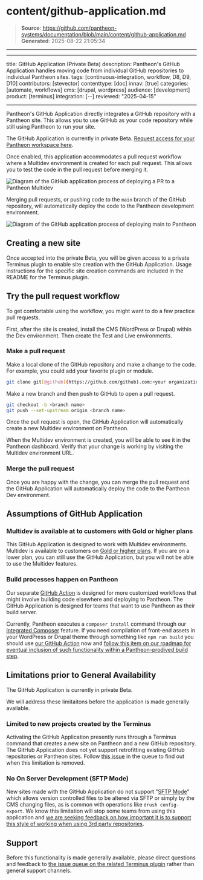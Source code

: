 # content/github-application.md

> **Source**: https://github.com/pantheon-systems/documentation/blob/main/content/github-application.md
> **Generated**: 2025-08-22 21:05:34

---

---
title: GitHub Application (Private Beta)
description: Pantheon's GitHub Application handles moving code from individual GitHub repositories to individual Pantheon sites.
tags: [continuous-integration, workflow, D8, D9, D10]
contributors: [stevector]
contenttype: [doc]
innav: [true]
categories: [automate, workflows]
cms: [drupal, wordpress]
audience: [development]
product: [terminus]
integration: [--]
reviewed: "2025-04-15"

---

Pantheon's GitHub Application directly integrates a GitHub repository with a Pantheon site.
This allows you to use GitHub as your code repository while still using Pantheon to run your site.

The GitHub Application is currently in private Beta. [Request access for your Pantheon workspace here](https://docs.google.com/forms/d/e/1FAIpQLSf0vYrRbPQBxR-hT8kGJ4bEdYPtpkTtfDvPM89xD2dNZeqLqA/viewform).

Once enabled, this application accommodates a pull request workflow where a Multidev environment is created for each pull request. This allows you to test the code in the pull request before merging it.

![Diagram of the GitHub application process of deploying a PR to a Pantheon Multidev](../images/github-app/diagram--deploying-pr.png)

Merging pull requests, or pushing code to the `main` branch of the GitHub repository, will automatically deploy the code to the Pantheon development environment.

![Diagram of the GitHub application process of deploying main to Pantheon](../images/github-app/diagram--deploying-main.png)


## Creating a new site

Once accepted into the private Beta, you will be given access to a private Terminus plugin to enable site creation with the GitHub Application.
Usage instructions for the specific site creation commands are included in the README for the Terminus plugin.

## Try the pull request workflow

To get comfortable using the workflow, you might want to do a few practice pull requests.

First, after the site is created, install the CMS (WordPress or Drupal) within the Dev environment.
Then create the Test and Live environments.

### Make a pull request

Make a local clone of the GitHub repository and make a change to the code.
For example, you could add your favorite plugin or module.

```bash
git clone git[@github](https://github.com/github).com:<your organization name>/<your site id>.git
```

Make a new branch and then push to GitHub to open a pull request.

```bash
git checkout -b <branch name>
git push --set-upstream origin <branch name>
```

Once the pull request is open, the GitHub Application will automatically create a new Multidev environment on Pantheon.

When the Multidev environment is created, you will be able to see it in the Pantheon dashboard.
Verify that your change is working by visiting the Multidev environment URL.

### Merge the pull request

Once you are happy with the change, you can merge the pull request and the GitHub Application will automatically deploy the code to the Pantheon Dev environment.

## Assumptions of GitHub Application

### Multidev is available at to customers with Gold or higher plans

This GitHub Application is designed to work with Multidev environments. Multidev is available to customers on [Gold or higher plans](/guides/multidev). If you are on a lower plan, you can still use the GitHub Application, but you will not be able to use the Multidev features.

### Build processes happen on Pantheon

Our separate [GitHub Action](/github-actions) is designed for more customized workflows that might involve building code elsewhere and deploying to Pantheon. The GitHub Application is designed for teams that want to use Pantheon as their build server.

Currently, Pantheon executes a `composer install` command through our [Integrated Composer](/guides/integrated-composer) feature.
If you need compilation of front-end assets in your WordPress or Drupal theme through something like `npm run build` you should use [our GitHub Action](https://github.com/pantheon-systems/push-to-pantheon) now and [follow this item on our roadmap for eventual inclusion of such functionality within a Pantheon-prodived build step](https://roadmap.pantheon.io/c/115-github-gitlab-and-bitbucket-integration).

## Limitations prior to General Availability

The GitHub Application is currently in private Beta.

We will address these limitaitons before the application is made generally available.

### Limited to new projects created by the Terminus

Activating the GitHub Application presently runs through a Terminus command that creates a new site on Pantheon and a new GitHub repository. The GitHub Application does not yet support retrofitting existing GitHub repositories or Pantheon sites.
Follow [this issue](https://github.com/pantheon-systems/terminus/issues/2683) in the queue to find out when this limitation is removed.

### No On Server Development  (SFTP Mode)

New sites made with the GitHub Application do not support "[SFTP Mode](/guides/sftp)" which allows version controlled files to be altered via SFTP or simply by the CMS changing files, as is common with operations like `drush config-export`. We know this limitation will stop some teams from using this application and [we are seeking feedback on how important it is to support this style of working when using 3rd party repositories](https://roadmap.pantheon.io/c/115-github-gitlab-and-bitbucket-integration).

## Support

Before this functionality is made generally available, please direct questions and feedback to [the issue queue on the related Terminus plugin](https://github.com/pantheon-systems/terminus-repository-plugin) rather than general support channels.

